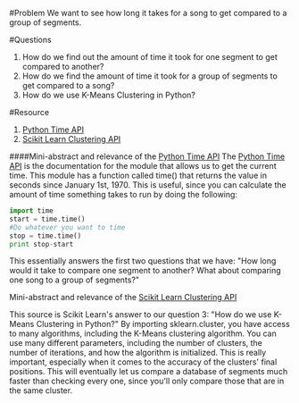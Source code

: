 #Problem
We want to see how long it takes for a song to get compared to a group of segments.

#Questions
1. How do we find out the amount of time it took for one segment to get compared to another?
2. How do we find the amount of time it took for a group of segments to get compared to a song?
3. How do we use K-Means Clustering in Python?

#Resource
1. [Python Time API]
2. [Scikit Learn Clustering API]

####Mini-abstract and relevance of the [Python Time API]
 The [Python Time API] is the documentation for the module that allows us to get the current time.  This module has a function 
 called time() that returns the value in seconds since January 1st, 1970.  This is useful, since you can calculate the amount
 of time something takes to run by doing the following:
 
 ```python
 import time
 start = time.time()
 #Do whatever you want to time
 stop = time.time()
 print stop-start
 ```
 
 This essentially answers the first two questions that we have: "How long would it take to compare one segment to another? 
 What about comparing one song to a group of segments?"
 
Mini-abstract and relevance of the [Scikit Learn Clustering API]
 
 This source is Scikit Learn's answer to our question 3: "How do we use K-Means Clustering in Python?"
 By importing sklearn.cluster, you have access to many algorithms, including the K-Means clustering algorithm.
 You can use many different parameters, including the number of clusters, the number of iterations, and how the algorithm
 is initialized.  This is really important, especially when it comes to the accuracy of the clusters' final positions.  This
 will eventually let us compare a database of segments much faster than checking every one, since you'll only compare those
 that are in the same cluster.

 [Python Time API]: https://docs.python.org/2/library/time.html
 [Scikit Learn Clustering API]: http://scikit-learn.org/stable/modules/clustering.html
